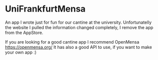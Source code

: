 # UniFrankfurtMensa

An app I wrote just for fun for our cantine at the university. Unfortunatelly the website I pulled the information changed completely, I remove the app from the AppStore.

If you are looking for a good cantine app I recommend OpenMensa https://openmensa.org/ It has also a good API to use, if you want to make your own app :)
